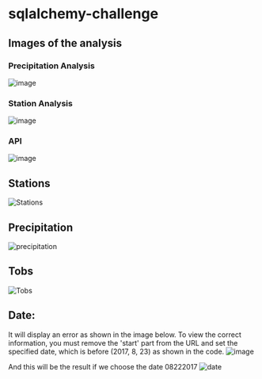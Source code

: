 # sqlalchemy-challenge

## Images of the analysis

### Precipitation Analysis

![image](https://github.com/user-attachments/assets/f90d774f-383b-4f4e-b30a-224be233e1bd)

### Station Analysis

![image](https://github.com/user-attachments/assets/a2e7a41c-dd45-4bcc-95e7-a546069c56ae)

### API

![image](https://github.com/user-attachments/assets/19909842-7389-48e4-9c5a-fc6c1153d296)

## Stations
![Stations](https://github.com/user-attachments/assets/6faeeb31-5bbc-4c4c-9a06-40e6eef4a4c6)

## Precipitation
![precipitation](https://github.com/user-attachments/assets/67abc395-bef1-4fba-a682-f5b1013ded69)

## Tobs
![Tobs](https://github.com/user-attachments/assets/b44568a2-1791-4c26-a5fd-0056cb371264)

## Date:
It will display an error as shown in the image below. To view the correct information, you must remove the 'start' part from the URL and set the specified date, which is before (2017, 8, 23) as shown in the code.
![image](https://github.com/user-attachments/assets/d2750d32-8f2e-4c03-aa83-8e7a6eafa660)

And this will be the result if we choose the date 08222017
![date](https://github.com/user-attachments/assets/f0ccf084-1c2f-4547-a8da-fc4836ef5b1c)
